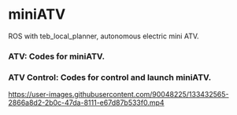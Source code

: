 # miniATV
ROS with teb_local_planner, autonomous electric mini ATV.

### ATV: Codes for miniATV.
### ATV Control: Codes for control and launch miniATV.


https://user-images.githubusercontent.com/90048225/133432565-2866a8d2-2b0c-47da-8111-e67d87b533f0.mp4

